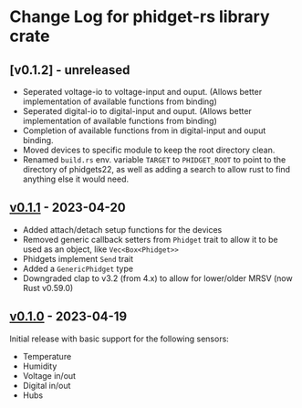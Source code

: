 # Change Log for phidget-rs library crate


## [v0.1.2]  - unreleased

- Seperated voltage-io to voltage-input and ouput. (Allows better implementation of available functions from binding)
- Seperated digital-io to digital-input and ouput. (Allows better implementation of available functions from binding)
- Completion of available functions from in digital-input and ouput binding.
- Moved devices to specific module to keep the root directory clean.
- Renamed `build.rs` env. variable `TARGET` to `PHIDGET_ROOT` to point to the directory of phidgets22, as well as adding a search to allow rust to find anything else it would need.

## [v0.1.1](https://github.com/fpagliughi/phidget-rs/compare/v0.1.0..v0.1.1)  - 2023-04-20

- Added attach/detach setup functions for the devices
- Removed generic callback setters from `Phidget` trait to allow it to be used as an object, like `Vec<Box<Phidget>>`
- Phidgets implement `Send` trait
- Added a `GenericPhidget` type
- Downgraded clap to v3.2 (from 4.x) to allow for lower/older MRSV (now Rust v0.59.0)

## [v0.1.0](https://github.com/fpagliughi/phidget-rs/tree/v0.1.0) - 2023-04-19

Initial release with basic support for the following sensors:

- Temperature
- Humidity
- Voltage in/out
- Digital in/out
- Hubs